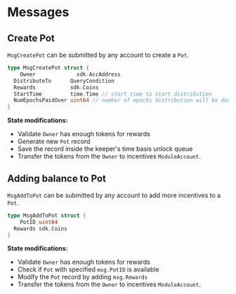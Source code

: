 <!--
order: 3
-->

# Messages

## Create Pot

`MsgCreatePot` can be submitted by any account to create a `Pot`.

```go
type MsgCreatePot struct {
	Owner             sdk.AccAddress
  DistributeTo      QueryCondition
  Rewards           sdk.Coins
  StartTime         time.Time // start time to start distribution
  NumEpochsPaidOver uint64 // number of epochs distribution will be done
}
```

**State modifications:**

- Validate `Owner` has enough tokens for rewards
- Generate new `Pot` record
- Save the record inside the keeper's time basis unlock queue
- Transfer the tokens from the `Owner` to incentives `ModuleAccount`.

## Adding balance to Pot

`MsgAddToPot` can be submitted by any account to add more incentives to a `Pot`.

```go
type MsgAddToPot struct {
	PotID uint64
  Rewards sdk.Coins
}
```

**State modifications:**

- Validate `Owner` has enough tokens for rewards
- Check if `Pot` with specified `msg.PotID` is available
- Modify the `Pot` record by adding `msg.Rewards`
- Transfer the tokens from the `Owner` to incentives `ModuleAccount`.
